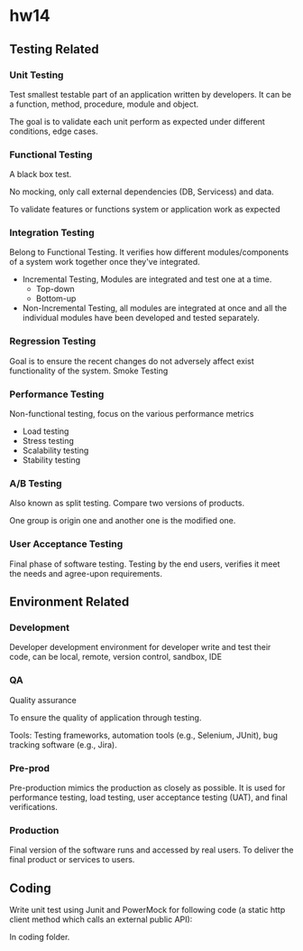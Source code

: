 # hw14

## Testing Related

### Unit  Testing

Test smallest testable part of an application written by developers. It can be a function, method, procedure, module and object.

The goal is to validate each unit perform as expected under different conditions, edge cases.



### Functional Testing

A black box test.

No mocking, only call external dependencies (DB, Servicess) and data.

To validate features or functions system or application work as expected



### Integration Testing

Belong to Functional Testing. It verifies how different modules/components of a system work together once they've integrated.

- Incremental Testing, Modules are integrated and test one at a time. 
  - Top-down
  - Bottom-up
- Non-Incremental Testing, all modules are integrated at once and all the individual modules have been developed and tested separately.



### Regression Testing

Goal is to ensure the recent changes do not adversely affect exist functionality of the system. Smoke Testing



### Performance Testing

Non-functional testing, focus on the various performance metrics

- Load testing
- Stress testing
- Scalability testing
- Stability testing



### A/B Testing

Also known as split testing. Compare two versions of products. 

One group is origin one and another one is the modified one.



### User Acceptance Testing

Final phase of software testing. Testing by the end users, verifies it meet the needs and agree-upon requirements.



## Environment Related

### Development

Developer development environment for developer write and test their code, can be local, remote, version control, sandbox, IDE

### QA

Quality assurance

To ensure the quality of application through testing.

Tools: Testing frameworks, automation tools (e.g., Selenium, JUnit), bug tracking software (e.g., Jira).

### Pre-prod

Pre-production mimics the production as closely as possible. It is used for performance testing, load testing, user acceptance testing (UAT), and final verifications.

### Production

Final version of the software runs and accessed by real users. To deliver the final product or services to users.



## Coding

Write unit test using Junit and PowerMock for following code (a static http client method which calls an external public API):

In coding folder.